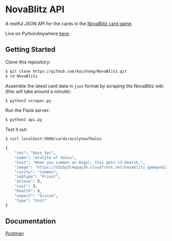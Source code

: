# NovaBlitz API

A restful JSON API for the cards in the [NovaBlitz card game](https://novablitz.com/).

Live on PythonAnywhere [here](http://novablitz.pythonanywhere.com/cards/acolyteofhalos).

## Getting Started

Clone this repository:

```bash
$ git clone https://github.com/kajchang/NovaBlitz.git
$ cd NovaBlitz
```

Assemble the latest card data in `json` format by scraping the NovaBlitz wiki (this will take around a minute):

```bash
$ python3 scraper.py
```

Run the Flask server:

```bash
$ python3 api.py
```

Test it out:

```bash
$ curl localhost:5000/cards/acolyteofhalos

{
    "set": "Base Set", 
    "name": "Acolyte of Halos", 
    "text": "When you summon an Angel, this gets +3 Health.", 
    "image": "https://d1u5p3l4wpay3k.cloudfront.net/novablitz_gamepedia/thumb/4/48/Acolyte_of_Halos%28101048%29.png/200px-Acolyte_of_Halos%28101048%29.png?version=81701fdf268c1d134a050fd322bcee3e", 
    "rarity": "Common", 
    "subtype": "Priest", 
    "attack": 5, 
    "cost": 2, 
    "health": 5, 
    "aspect": "Divine", 
    "type": "Unit"
}
```

## Documentation

[Postman](https://documenter.getpostman.com/view/4967569/RWTivyzL)
